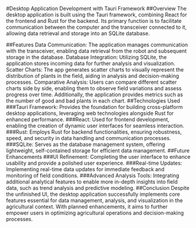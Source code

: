
#Desktop Application Development with Tauri Framework
##Overview
The desktop application is built using the Tauri framework, combining React for the frontend and Rust for the backend. Its primary function is to facilitate communication between the computer and the transceiver connected to it, allowing data retrieval and storage into an SQLite database.

##Features
Data Communication: The application manages communication with the transceiver, enabling data retrieval from the robot and subsequent storage in the database.
Database Integration: Utilizing SQLite, the application stores incoming data for further analysis and visualization.
Scatter Charts: The app generates scatter charts to visually represent the distribution of plants in the field, aiding in analysis and decision-making processes.
Comparative Analysis: Users can compare different scatter charts side by side, enabling them to observe field variations and assess progress over time. Additionally, the application provides metrics such as the number of good and bad plants in each chart.
##Technologies Used
###Tauri Framework: Provides the foundation for building cross-platform desktop applications, leveraging web technologies alongside Rust for enhanced performance.
###React: Used for frontend development, enabling the creation of dynamic user interfaces for seamless interaction.
###Rust: Employs Rust for backend functionalities, ensuring robustness, speed, and security in data handling and communication processes.
###SQLite: Serves as the database management system, offering lightweight, self-contained storage for efficient data management.
##Future Enhancements
###UI Refinement: Completing the user interface to enhance usability and provide a polished user experience.
###Real-time Updates: Implementing real-time data updates for immediate feedback and monitoring of field conditions.
###Advanced Analysis Tools: Integrating additional analytical features to enable more in-depth insights into field data, such as trend analysis and predictive modeling.
##Conclusion
Despite the unfinished UI, the desktop application successfully implements core features essential for data management, analysis, and visualization in the agricultural context. With planned enhancements, it aims to further empower users in optimizing agricultural operations and decision-making processes.
